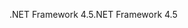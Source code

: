 <span data-ttu-id="b9eb7-101">.NET Framework 4.5</span><span class="sxs-lookup"><span data-stu-id="b9eb7-101">.NET Framework 4.5</span></span>